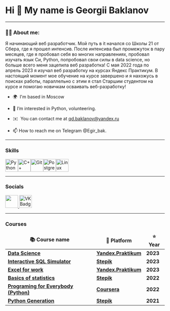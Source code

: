 # Hi 👋 My name is Georgii Baklanov
---
### :man_technologist: About me:

Я начинающий веб разработчик. Мой путь в it начался со Школы 21 от Сбера, где я прошел интенсив. После интенсива был промежуток в пару месяцев, где я пробовал себя во многих направлениях, пробовал изучать язык Си, Python, попробовал свои силы в data science, но больше всего меня зацепила веб разработка! С мая 2022 года по апрель 2023 я изучал веб разработку на курсах Яндекс Практикум. В настоящий момент мое обучение на курсе завершено и я нахожусь в поисках работы, параллельно с этим я стал Старшим студентом на курсе и помогаю новичкам осваивать веб-разработку!

* 🌍  I'm based in Moscow

* 👀 I’m interested in Python, volunteering.

* ✉️  You can contact me at [qd.baklanov@yandex.ru](mailto:qd.baklanov@yandex.ru)

* 📫 How to reach me on Telegram @Egir_bak.

---

### Skills


<p align="left">
<a href="https://www.python.org/" target="_blank" rel="noreferrer"><img src="https://raw.githubusercontent.com/danielcranney/readme-generator/main/public/icons/skills/python-colored.svg" width="40" height="40" alt="Python" /></a><a href="https://docs.microsoft.com/en-us/cpp/?view=msvc-170" target="_blank" rel="noreferrer"><img src="https://raw.githubusercontent.com/danielcranney/readme-generator/main/public/icons/skills/cplusplus-colored.svg" width="40" height="40" alt="C++" /></a><a href="https://git-scm.com/" target="_blank" rel="noreferrer"><img src="https://raw.githubusercontent.com/danielcranney/readme-generator/main/public/icons/skills/git-colored.svg" width="40" height="40" alt="Git" /></a><a href="https://www.postgresql.org/" target="_blank" rel="noreferrer"><img src="https://raw.githubusercontent.com/danielcranney/readme-generator/main/public/icons/skills/postgresql-colored.svg" width="40" height="40" alt="PostgreSQL" /></a><a href="https://www.linux.org" target="_blank" rel="noreferrer"><img src="https://raw.githubusercontent.com/danielcranney/readme-generator/main/public/icons/skills/linux-colored.svg" width="40" height="40" alt="Linux" /></a>
</p>

--- 

### Socials

<p align="left"> <a href="https://www.github.com/georgee202" target="_blank" rel="noreferrer"> <picture> <source media="(prefers-color-scheme: dark)" srcset="https://raw.githubusercontent.com/danielcranney/readme-generator/main/public/icons/socials/github-dark.svg" /> <source media="(prefers-color-scheme: light)" srcset="https://raw.githubusercontent.com/danielcranney/readme-generator/main/public/icons/socials/github.svg" /> <img src="https://raw.githubusercontent.com/danielcranney/readme-generator/main/public/icons/socials/github.svg" width="40" height="40" /> </picture> </a> <a href="https://vk.com/grigoriybatya" target="_blank"><img src="https://cdn-icons-png.flaticon.com/512/145/145813.png" width="40" height="40" alt="VK Badge"/></a>
</p>

---

### Courses

<table width=100%>
  <thead align="center">
    <tr border: none;>
      <td><b>📚 Course name</b></td>
      <td><b>🌱 Platform</b></td>
      <td><b>⭐ Year</b></td>
    </tr>
  </thead>
  <tbody>

<tr> 
      <td><a href="https://practicum.yandex.ru/data-scientist"><b>Data Science</b></a></td>
      <td><a href="https://practicum.yandex.ru/"><b>Yandex.Praktikum</b></a></td>
      <td><b>2023</b></td>
</tr>  
<tr>
      <td><a href="https://stepik.org/course/63054/syllabus"><b>Interactive SQL Simulator</b></a></td>
      <td><a href="https://welcome.stepik.org"><b>Stepik</b></a></td>
      <td><b>2023</b></td>
</tr>    
<tr>
      <td><a href="https://practicum.yandex.ru/excel-for-work-full/"><b>Excel for work</b></a></td>
      <td><a href="https://practicum.yandex.ru/"><b>Yandex.Praktikum</b></a></td>
      <td><b>2023</b></td>
</tr>
<tr>
      <td><a href="https://stepik.org/course/76/syllabus"><b>Basics of statistics</b></a></td>
      <td><a href="https://welcome.stepik.org"><b>Stepik</b></a></td>
      <td><b>2022</b></td>
</tr>
<tr>
      <td><a href="https://www.coursera.org/learn/python?"><b>Programing for Everybody (Python)</b></a></td>
      <td><a href="https://www.coursera.org/"><b>Coursera</b></a></td>
      <td><b>2022</b></td>
    <tr>
      <td><a href="https://stepik.org/course/58852/syllabus"><b>Python Generation</b></a></td>
      <td><a href="https://welcome.stepik.org"><b>Stepik</b></a></td>
      <td><b>2021</b></td>
    </tr>
  </tbody>
</table>
